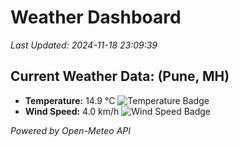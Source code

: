 
# Weather Dashboard

_Last Updated: 2024-11-18 23:09:39_

## Current Weather Data: (Pune, MH)
- **Temperature:** 14.9 °C ![Temperature Badge](https://img.shields.io/badge/Temperature-Low%20Temp-blue)
- **Wind Speed:** 4.0 km/h ![Wind Speed Badge](https://img.shields.io/badge/Wind%20Speed-Low%20Wind-blue)

*Powered by Open-Meteo API*
